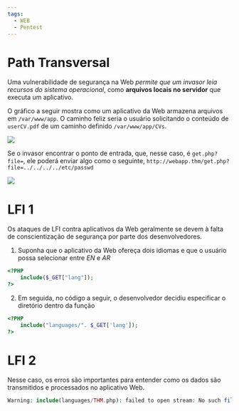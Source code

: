 ```yaml
---
tags:
  - WEB
  - Pentest
---
```

# Path Transversal
Uma vulnerabilidade de segurança na Web *permite que um invasor leia recursos do sistema operacional*, como **arquivos locais no servidor** que executa um aplicativo.

O gráfico a seguir mostra como um aplicativo da Web armazena arquivos em `/var/www/app`. O caminho feliz seria o usuário solicitando o conteúdo de `userCV.pdf` de um caminho definido `/var/www/app/CVs`.

![](https://tryhackme-images.s3.amazonaws.com/user-uploads/5d617515c8cd8348d0b4e68f/room-content/45d9c1baacda290c1f95858e27f740c9.png)

 Se o invasor encontrar o ponto de entrada, que, nesse caso, é `get.php?file=`, ele poderá enviar algo como o seguinte, `http://webapp.thm/get.php?file=../../../../etc/passwd`

![](https://tryhackme-images.s3.amazonaws.com/user-uploads/5d617515c8cd8348d0b4e68f/room-content/3037513935e3242f74bd0fe97833b5ac.png)

# LFI 1
Os ataques de LFI contra aplicativos da Web geralmente se devem à falta de conscientização de segurança por parte dos desenvolvedores.

1. Suponha que o aplicativo da Web ofereça dois idiomas e que o usuário possa selecionar entre *EN* e *AR*
```php
<?PHP 
	include($_GET["lang"]);
?>
```

2. Em seguida, no código a seguir, o desenvolvedor decidiu especificar o diretório dentro da função

```php
<?PHP 
	include("languages/". $_GET['lang']); 
?>
```

# LFI 2
Nesse caso, os erros são importantes para entender como os dados são transmitidos e processados no aplicativo Web.

```php
Warning: include(languages/THM.php): failed to open stream: No such file or directory in /var/www/html/THM-4/index.php on line 12
```

